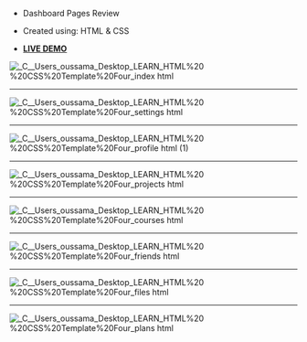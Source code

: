 + Dashboard Pages Review

+ Created using: HTML & CSS

+ [**LIVE DEMO**](https://fadadoussama.github.io/Dashboard/)

![_C__Users_oussama_Desktop_LEARN_HTML%20 %20CSS%20Template%20Four_index html](https://user-images.githubusercontent.com/121496478/209814409-c334ad65-f19b-497c-9897-f3af6ca834ae.png)

---

![_C__Users_oussama_Desktop_LEARN_HTML%20 %20CSS%20Template%20Four_settings html](https://user-images.githubusercontent.com/121496478/209814481-43a18a42-2984-46ff-8fb9-3907bf0403b8.png)

---

![_C__Users_oussama_Desktop_LEARN_HTML%20 %20CSS%20Template%20Four_profile html (1)](https://user-images.githubusercontent.com/121496478/209814521-6ffbe1a7-d368-4021-acb3-5ed028f1701d.png)

---

![_C__Users_oussama_Desktop_LEARN_HTML%20 %20CSS%20Template%20Four_projects html](https://user-images.githubusercontent.com/121496478/209814528-da12ca74-b327-4e9f-9c76-650a35b8d297.png)

---

![_C__Users_oussama_Desktop_LEARN_HTML%20 %20CSS%20Template%20Four_courses html](https://user-images.githubusercontent.com/121496478/209814533-7658ff8e-b141-46b4-b1a8-7dbec9ca8c1a.png)

---

![_C__Users_oussama_Desktop_LEARN_HTML%20 %20CSS%20Template%20Four_friends html](https://user-images.githubusercontent.com/121496478/209814545-e4a99489-1410-46b1-b5cf-50d7bb774227.png)

---

![_C__Users_oussama_Desktop_LEARN_HTML%20 %20CSS%20Template%20Four_files html](https://user-images.githubusercontent.com/121496478/209814553-26d1bf76-b02b-4134-ad53-7796738111fb.png)

---

![_C__Users_oussama_Desktop_LEARN_HTML%20 %20CSS%20Template%20Four_plans html](https://user-images.githubusercontent.com/121496478/209814575-ff4342f1-67d2-4e05-b7b9-e4dbdd44ce32.png)
